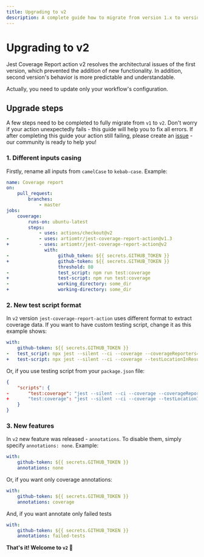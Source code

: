 ```yaml
---
title: Upgrading to v2
description: A complete guide how to migrate from version 1.x to version 2.x
---
```


# Upgrading to v2

Jest Coverage Report action v2 resolves the architectural issues of the first version, which prevented the addition of new functionality. In addition, second version's behavior is more predictable and understandable.

Actually, you need to update only your workflow's configuration.

## Upgrade steps

A few steps need to be completed to fully migrate from `v1` to `v2`. Don't worry if your action unexpectedly fails - this guide will help you to fix all errors. If after completing this guide your action still failing, please create an [issue](https://www.github.com/ArtiomTr/jest-coverage-report-action/issues) - our community is ready to help you!

### 1. Different inputs casing

Firstly, rename all inputs from `camelCase` to `kebab-case`. Example:

```yaml diff
name: Coverage report
on:
    pull_request:
        branches:
            - master
jobs:
    coverage:
        runs-on: ubuntu-latest
        steps:
            - uses: actions/checkout@v2
-           - uses: artiomtr/jest-coverage-report-action@v1.3
+           - uses: artiomtr/jest-coverage-report-action@v2
              with:
-                  github_token: ${{ secrets.GITHUB_TOKEN }}
+                  github-token: ${{ secrets.GITHUB_TOKEN }}
                   threshold: 80
-                  test_script: npm run test:coverage
+                  test-script: npm run test:coverage
-                  working_directory: some_dir
+                  working-directory: some_dir
```

### 2. New test script format

In `v2` version `jest-coverage-report-action` uses different format to extract coverage data. If you want to have custom testing script, change it as this example shows:

```yaml diff
with:
    github-token: ${{ secrets.GITHUB_TOKEN }}
-   test_script: npx jest --silent --ci --coverage --coverageReporters="text" --coverageReporters="text-summary"
+   test-script: npx jest --silent --ci --coverage --testLocationInResults --json --outputFile="report.json"
```

Or, if you use testing script from your `package.json` file:

```json diff
{
    "scripts": {
-       "test:coverage": "jest --silent --ci --coverage --coverageReporters=\"text\" --coverageReporters=\"text-summary\""
+       "test:coverage": "jest --silent --ci --coverage --testLocationInResults --json --outputFile=\"report.json\""
    }
}
```

### 3. New features

In `v2` new feature was released - `annotations`. To disable them, simply specify `annotations: none`. Example:

```yaml
with:
    github-token: ${{ secrets.GITHUB_TOKEN }}
    annotations: none
```

Or, if you want only coverage annotations:

```yaml
with:
    github-token: ${{ secrets.GITHUB_TOKEN }}
    annotations: coverage
```

And, if you want annotate only failed tests

```yaml
with:
    github-token: ${{ secrets.GITHUB_TOKEN }}
    annotations: failed-tests
```

**That's it! Welcome to `v2` 🎉**
